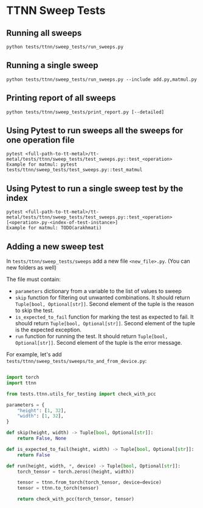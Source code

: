 # TTNN Sweep Tests

## Running all sweeps
```
python tests/ttnn/sweep_tests/run_sweeps.py
```

## Running a single sweep
```
python tests/ttnn/sweep_tests/run_sweeps.py --include add.py,matmul.py
```

## Printing report of all sweeps
```
python tests/ttnn/sweep_tests/print_report.py [--detailed]
```


## Using Pytest to run sweeps all the sweeps for one operation file
```
pytest <full-path-to-tt-metal>/tt-metal/tests/ttnn/sweep_tests/test_sweeps.py::test_<operation>
Example for matmul: pytest tests/ttnn/sweep_tests/test_sweeps.py::test_matmul
```

## Using Pytest to run a single sweep test by the index
```
pytest <full-path-to-tt-metal>/tt-metal/tests/ttnn/sweep_tests/test_sweeps.py::test_<operation>[<operation>.py-<index-of-test-instance>]
Example for matmul: TODO(arakhmati)
```

## Adding a new sweep test
In `tests/ttnn/sweep_tests/sweeps` add a new file `<new_file>.py`. (You can new folders as well)

The file must contain:
- `parameters` dictionary from a variable to the list of values to sweep
- `skip` function for filtering out unwanted combinations. It should return `Tuple[bool, Optional[str]]`. Second element of the tuple is the reason to skip the test.
- `is_expected_to_fail` function for marking the test as expected to fail. It should return `Tuple[bool, Optional[str]]`. Second element of the tuple is the expected exception.
- `run` function for running the test. It should return `Tuple[bool, Optional[str]]`. Second element of the tuple is the error message.

For example, let's add `tests/ttnn/sweep_tests/sweeps/to_and_from_device.py`:
```python

import torch
import ttnn

from tests.ttnn.utils_for_testing import check_with_pcc

parameters = {
    "height": [1, 32],
    "width": [1, 32],
}

def skip(height, width) -> Tuple[bool, Optional[str]]:
    return False, None

def is_expected_to_fail(height, width) -> Tuple[bool, Optional[str]]:
    return False

def run(height, width, *, device) -> Tuple[bool, Optional[str]]:
    torch_tensor = torch.zeros((height, width))

    tensor = ttnn.from_torch(torch_tensor, device=device)
    tensor = ttnn.to_torch(tensor)

    return check_with_pcc(torch_tensor, tensor)

```
